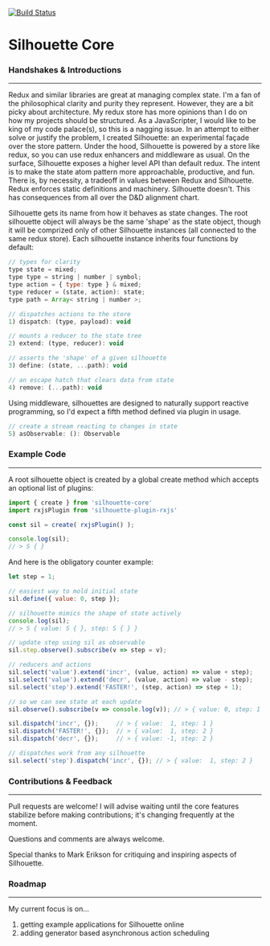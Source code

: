 [![Build Status](https://travis-ci.org/DuncanWalter/silhouette.svg?branch=master)](https://travis-ci.org/DuncanWalter/silhouette)


# **Silhouette Core**

### **Handshakes & Introductions**
-----------------------

Redux and similar libraries are great at managing complex state. I'm a fan of the philosophical clarity and purity they represent. However, they are a bit picky about architecture. My redux store has more opinions than I do on how my projects should be structured. As a JavaScripter, I would like to be king of my code palace(s), so this is a nagging issue. In an attempt to either solve or justify the problem, I created Silhouette: an experimental façade over the store pattern. Under the hood, Silhouette is powered by a store like redux, so you can use redux enhancers and middleware as usual. On the surface, Silhouette exposes a higher level API than default redux. The intent is to make the state atom pattern more approachable, productive, and fun. There is, by necessity, a tradeoff in values between Redux and Silhouette. Redux enforces static definitions and machinery. Silhouette doesn't. This has consequences from all over the D&D alignment chart.

Silhouette gets its name from how it behaves as state changes. The root silhouette object will always be the same 'shape' as the state object, though it will be comprized only of other Silhouette instances (all connected to the same redux store). Each silhouette instance inherits four functions by default:

``` javascript
// types for clarity
type state = mixed;
type type = string | number | symbol;
type action = { type: type } & mixed;
type reducer = (state, action): state;
type path = Array< string | number >;

// dispatches actions to the store
1) dispatch: (type, payload): void  

// mounts a reducer to the state tree
2) extend: (type, reducer): void    

// asserts the 'shape' of a given silhouette
3) define: (state, ...path): void   

// an escape hatch that clears data from state
4) remove: (...path): void 
```

Using middleware, silhouettes are designed to naturally support reactive programming, so I'd expect a fifth method defined via plugin in usage.

``` javascript
// create a stream reacting to changes in state
5) asObservable: (): Observable     
```

### **Example Code**
--------------------

A root silhouette object is created by a global create method which accepts an optional list of plugins:

``` javascript
import { create } from 'silhouette-core'
import rxjsPlugin from 'silhouette-plugin-rxjs'

const sil = create( rxjsPlugin() );

console.log(sil); 
// > S { }
```

And here is the obligatory counter example:

``` javascript
let step = 1;

// easiest way to mold initial state
sil.define({ value: 0, step });

// silhouette mimics the shape of state actively
console.log(sil); 
// > S { value: S { }, step: S { } }

// update step using sil as observable
sil.step.observe().subscribe(v => step = v);

// reducers and actions
sil.select('value').extend('incr', (value, action) => value + step);
sil.select('value').extend('decr', (value, action) => value - step);
sil.select('step').extend('FASTER!', (step, action) => step + 1);

// so we can see state at each update
sil.observe().subscribe(v => console.log(v)); // > { value: 0, step: 1 }

sil.dispatch('incr', {});     // > { value:  1, step: 1 }
sil.dispatch('FASTER!', {});  // > { value:  1, step: 2 }
sil.dispatch('decr', {});     // > { value: -1, step: 2 }

// dispatches work from any silhouette
sil.select('step').dispatch('incr', {}); // > { value:  1, step: 2 }
```



### **Contributions & Feedback**
----------------------------------

Pull requests are welcome! I will advise waiting until the core features stabilize before making contributions; it's changing frequently at the moment.

Questions and comments are always welcome.

Special thanks to Mark Erikson for critiquing and inspiring aspects of Silhouette.



### **Roadmap**
---------------

My current focus is on... 
1. getting example applications for Silhouette online
2. adding generator based asynchronous action scheduling